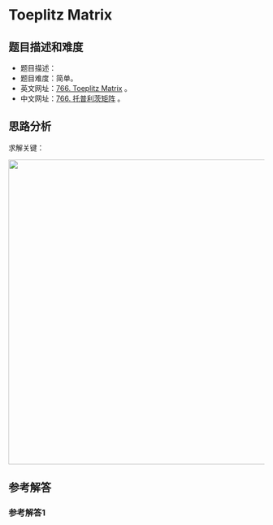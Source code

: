 # Toeplitz Matrix

## 题目描述和难度
+ 题目描述：
+ 题目难度：简单。
+ 英文网址：[766. Toeplitz Matrix](https://leetcode.com/problems/toeplitz-matrix/description/)  。
+ 中文网址：[766. 托普利茨矩阵](https://leetcode-cn.com/problems/toeplitz-matrix/description/)  。
## 思路分析
求解关键：

<img src="https://liweiwei1419.github.io/images/leetcode-solution/" width="600">

## 参考解答
### 参考解答1

```java

```